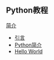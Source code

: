 ## Python教程

[简介](./introduction.md)

- [引言](./00.引言/引言.md)
- [Python简介](./01.Python简介/Python简介.md)
- [Hello World](./02.HelloWorld/HelloWorld.md)